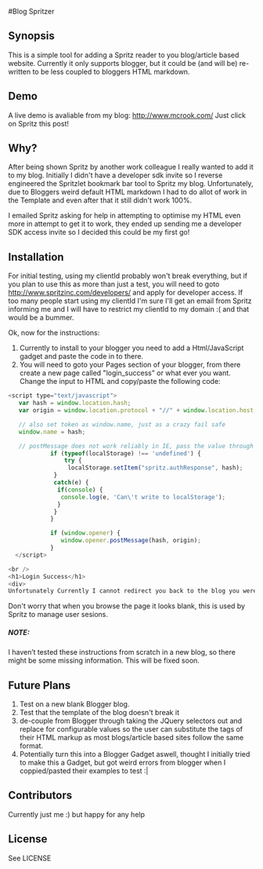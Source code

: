 #Blog Spritzer

## Synopsis

This is a simple tool for adding a Spritz reader to you blog/article based website.
Currently it only supports blogger, but it could be (and will be) re-written to be less coupled to bloggers HTML markdown.

## Demo
A live demo is avaliable from my blog: http://www.mcrook.com/
Just click on Spritz this post!

## Why?

After being shown Spritz by another work colleague I really wanted to add it to my blog. Initially I didn't have a developer sdk invite so I reverse engineered the Spritzlet bookmark bar tool to Spritz my blog. Unfortunately, due to Bloggers weird default HTML markdown I had to do allot of work in the Template and even after that it still didn't work 100%.

I emailed Spritz asking for help in attempting to optimise my HTML even more in attempt to get it to work, they ended up sending me  a developer SDK access invite so I decided this could be my first go!

## Installation

For initial testing, using my clientId probably won't break everything, but if you plan to use this as more than just a test, you will need to goto http://www.spritzinc.com/developers/ and apply for developer access. If too many people start using my clientId I'm sure I'll get an email from Spritz informing me and I will have to restrict my clientId to my domain :( and that would be a bummer.

Ok, now for the instructions:
1. Currently to install to your blogger you need to add a Html/JavaScript gadget and paste the code in to there.
2. You will need to goto your Pages section of your blogger, from there create a new page called "login_success" or what ever you want. Change the input to HTML and copy/paste the following code:

```javascript
<script type="text/javascript">
   var hash = window.location.hash;
   var origin = window.location.protocol + "//" + window.location.host;

   // also set token as window.name, just as a crazy fail safe
   window.name = hash;

   // postMessage does not work reliably in IE, pass the value through localStorage
            if (typeof(localStorage) !== 'undefined') {
                try {
                 localStorage.setItem("spritz.authResponse", hash);
             }
             catch(e) {
              if(console) {
               console.log(e, 'Can\'t write to localStorage');
              }
             }
            }

            if (window.opener) {
               window.opener.postMessage(hash, origin);
            }
  </script>

<br />
<h1>Login Success</h1>
<div>
Unfortunately Currently I cannot redirect you back to the blog you were reading, just close this popup window and login again on the Spritz reader, this will log you in :)</div>
```

Don't worry that when you browse the page it looks blank, this is used by Spritz to manage user sesions.

##### NOTE:
I haven’t tested these instructions from scratch in a new blog, so there might be some missing information. This will be fixed soon.

## Future Plans
1. Test on a new blank Blogger blog.
2. Test that the template of the blog doesn't break it
3. de-couple from Blogger through taking the JQuery selectors out and replace for configurable values so the user can substitute the tags of their HTML markup as most blogs/article based sites follow the same format.
4. Potentially turn this into a Blogger Gadget aswell, thought I initially tried to make this a Gadget, but got weird errors from blogger when I coppied/pasted their examples to test :|

## Contributors

Currently just me :) but happy for any help

## License

See LICENSE
